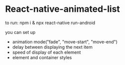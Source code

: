 # React-native-animated-list

to run: npm i & npx react-native run-android

you can set up 
* animation mode("fade", "move-start", "move-end")
* delay between displaying the next item
* speed of display of each element
* element and container styles